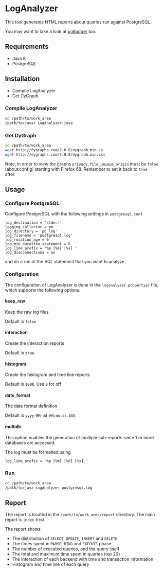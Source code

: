 # LogAnalyzer

This tool generates HTML reports about queries run against PostgreSQL.

You may want to take a look at [pgBadger](http://dalibo.github.io/pgbadger/) too.

## Requirements

* Java 8
* PostgreSQL

## Installation

* Compile LogAnalyzer
* Get DyGraph

### Compile LogAnalyzer

```bash
cd /path/to/work_area
/path/to/javac LogAnalyzer.java
```

### Get DyGraph

```bash
cd /path/to/work_area
wget http://dygraphs.com/2.0.0/dygraph.min.js
wget http://dygraphs.com/2.0.0/dygraph.min.css
```

Note, in order to view the graphs `privacy.file_unique_origin` must be `false` (about:config)
starting with Firefox 68. Remember to set it back to `true` after.

## Usage

### Configure PostgreSQL

Configure PostgreSQL with the following settings in ```postgresql.conf```

```
log_destination = 'stderr'
logging_collector = on
log_directory = 'pg_log'
log_filename = 'postgresql.log'
log_rotation_age = 0
log_min_duration_statement = 0
log_line_prefix = '%p [%m] [%x] '
log_disconnections = on
```

and do a run of the SQL statement that you want to analyze.

### Configuration

The configuration of LogAnalyzer is done in the ```loganalyzer.properties``` file, which supports the following
options.

#### keep_raw

Keep the raw log files

Default is ```false```

#### interaction

Create the interaction reports

Default is ```true```

#### histogram

Create the histogram and time line reports

Default is ```1000```. Use ```0``` for off

#### date_format

The date format definition

Default is ```yyyy-MM-dd HH:mm:ss.SSS```

#### multidb

This option enables the generation of multiple sub-reports since 1 or more databases are accessed.

The log must be formatted using

```
log_line_prefix = '%p [%m] [%d] [%x] '
```

### Run

```bash
cd /path/to/work_area
/path/to/java LogAnalyzer postgresql.log
```

## Report

The report is located in the ```/path/to/work_area/report``` directory. The main report is ```index.html```

The report shows

* The distribution of ```SELECT```, ```UPDATE```, ```INSERT``` and ```DELETE```
* The times spent in ```PARSE```, ```BIND``` and ```EXECUTE``` phase
* The number of executed queries, and the query itself
* The total and maximum time spent in queries (top 20)
* The interaction of each backend with time and transaction information
* Histogram and time line of each query
